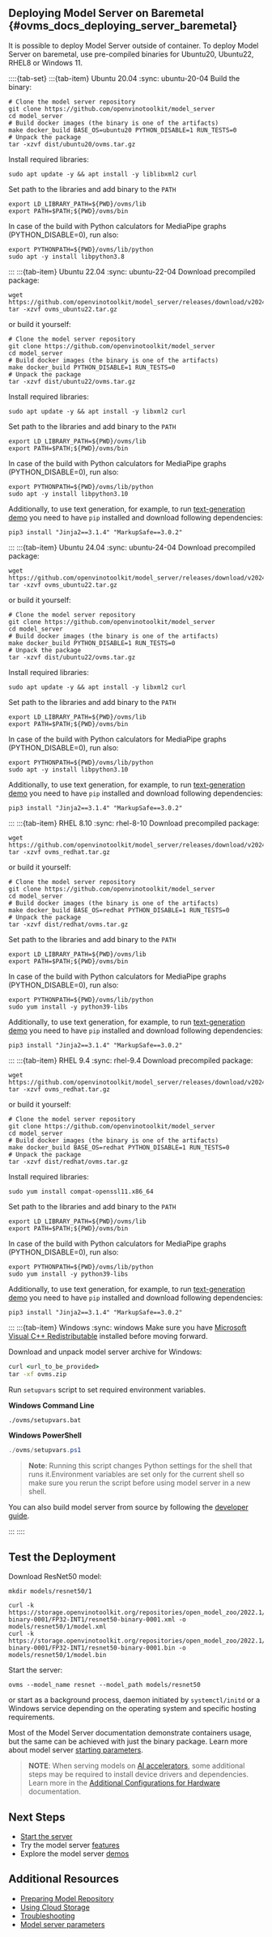 ## Deploying Model Server on Baremetal {#ovms_docs_deploying_server_baremetal}

It is possible to deploy Model Server outside of container.
To deploy Model Server on baremetal, use pre-compiled binaries for Ubuntu20, Ubuntu22, RHEL8 or Windows 11.

::::{tab-set}
:::{tab-item} Ubuntu 20.04
:sync: ubuntu-20-04
Build the binary:

```{code} sh
# Clone the model server repository
git clone https://github.com/openvinotoolkit/model_server
cd model_server
# Build docker images (the binary is one of the artifacts)
make docker_build BASE_OS=ubuntu20 PYTHON_DISABLE=1 RUN_TESTS=0
# Unpack the package
tar -xzvf dist/ubuntu20/ovms.tar.gz
```
Install required libraries:
```{code} sh
sudo apt update -y && apt install -y liblibxml2 curl
```
Set path to the libraries and add binary to the `PATH`
```{code} sh
export LD_LIBRARY_PATH=${PWD}/ovms/lib
export PATH=$PATH;${PWD}/ovms/bin
```
In case of the build with Python calculators for MediaPipe graphs (PYTHON_DISABLE=0), run also:
```{code} sh
export PYTHONPATH=${PWD}/ovms/lib/python
sudo apt -y install libpython3.8
```
:::
:::{tab-item} Ubuntu 22.04
:sync: ubuntu-22-04
Download precompiled package:
```{code} sh
wget https://github.com/openvinotoolkit/model_server/releases/download/v2024.5/ovms_ubuntu22.tar.gz
tar -xzvf ovms_ubuntu22.tar.gz
```
or build it yourself:
```{code} sh
# Clone the model server repository
git clone https://github.com/openvinotoolkit/model_server
cd model_server
# Build docker images (the binary is one of the artifacts)
make docker_build PYTHON_DISABLE=1 RUN_TESTS=0
# Unpack the package
tar -xzvf dist/ubuntu22/ovms.tar.gz
```
Install required libraries:
```{code} sh
sudo apt update -y && apt install -y libxml2 curl
```
Set path to the libraries and add binary to the `PATH`
```{code} sh
export LD_LIBRARY_PATH=${PWD}/ovms/lib
export PATH=$PATH;${PWD}/ovms/bin
```
In case of the build with Python calculators for MediaPipe graphs (PYTHON_DISABLE=0), run also:
```{code} sh
export PYTHONPATH=${PWD}/ovms/lib/python
sudo apt -y install libpython3.10
```
Additionally, to use text generation, for example, to run [text-generation demo](../demos/continuous_batching/README.md) you need to have `pip` installed and download following dependencies: 
```
pip3 install "Jinja2==3.1.4" "MarkupSafe==3.0.2"
```
:::
:::{tab-item} Ubuntu 24.04
:sync: ubuntu-24-04
Download precompiled package:
```{code} sh
wget https://github.com/openvinotoolkit/model_server/releases/download/v2024.5/ovms_ubuntu22.tar.gz
tar -xzvf ovms_ubuntu22.tar.gz
```
or build it yourself:
```{code} sh
# Clone the model server repository
git clone https://github.com/openvinotoolkit/model_server
cd model_server
# Build docker images (the binary is one of the artifacts)
make docker_build PYTHON_DISABLE=1 RUN_TESTS=0
# Unpack the package
tar -xzvf dist/ubuntu22/ovms.tar.gz
```
Install required libraries:
```{code} sh
sudo apt update -y && apt install -y libxml2 curl
```
Set path to the libraries and add binary to the `PATH`
```{code} sh
export LD_LIBRARY_PATH=${PWD}/ovms/lib
export PATH=$PATH;${PWD}/ovms/bin
```
In case of the build with Python calculators for MediaPipe graphs (PYTHON_DISABLE=0), run also:
```{code} sh
export PYTHONPATH=${PWD}/ovms/lib/python
sudo apt -y install libpython3.10
```

Additionally, to use text generation, for example, to run [text-generation demo](../demos/continuous_batching/README.md) you need to have `pip` installed and download following dependencies: 
```
pip3 install "Jinja2==3.1.4" "MarkupSafe==3.0.2"
```
:::
:::{tab-item} RHEL 8.10
:sync: rhel-8-10
Download precompiled package:
```{code} sh
wget https://github.com/openvinotoolkit/model_server/releases/download/v2024.5/ovms_redhat.tar.gz
tar -xzvf ovms_redhat.tar.gz
```
or build it yourself:
```{code} sh
# Clone the model server repository
git clone https://github.com/openvinotoolkit/model_server
cd model_server
# Build docker images (the binary is one of the artifacts)
make docker_build BASE_OS=redhat PYTHON_DISABLE=1 RUN_TESTS=0
# Unpack the package
tar -xzvf dist/redhat/ovms.tar.gz
```
Set path to the libraries and add binary to the `PATH`
```{code} sh
export LD_LIBRARY_PATH=${PWD}/ovms/lib
export PATH=$PATH;${PWD}/ovms/bin
```
In case of the build with Python calculators for MediaPipe graphs (PYTHON_DISABLE=0), run also:
```{code} sh
export PYTHONPATH=${PWD}/ovms/lib/python
sudo yum install -y python39-libs
```

Additionally, to use text generation, for example, to run [text-generation demo](../demos/continuous_batching/README.md) you need to have `pip` installed and download following dependencies: 
```
pip3 install "Jinja2==3.1.4" "MarkupSafe==3.0.2"
```
:::
:::{tab-item} RHEL 9.4
:sync: rhel-9.4
Download precompiled package:
```{code} sh
wget https://github.com/openvinotoolkit/model_server/releases/download/v2024.5/ovms_redhat.tar.gz
tar -xzvf ovms_redhat.tar.gz
```
or build it yourself:
```{code} sh
# Clone the model server repository
git clone https://github.com/openvinotoolkit/model_server
cd model_server
# Build docker images (the binary is one of the artifacts)
make docker_build BASE_OS=redhat PYTHON_DISABLE=1 RUN_TESTS=0
# Unpack the package
tar -xzvf dist/redhat/ovms.tar.gz
```
Install required libraries:
```{code} sh
sudo yum install compat-openssl11.x86_64
```
Set path to the libraries and add binary to the `PATH`
```{code} sh
export LD_LIBRARY_PATH=${PWD}/ovms/lib
export PATH=$PATH;${PWD}/ovms/bin
```
In case of the build with Python calculators for MediaPipe graphs (PYTHON_DISABLE=0), run also:
```{code} sh
export PYTHONPATH=${PWD}/ovms/lib/python
sudo yum install -y python39-libs
```

Additionally, to use text generation, for example, to run [text-generation demo](../demos/continuous_batching/README.md) you need to have `pip` installed and download following dependencies: 
```
pip3 install "Jinja2==3.1.4" "MarkupSafe==3.0.2"
```
:::
:::{tab-item} Windows
:sync: windows
Make sure you have [Microsoft Visual C++ Redistributable](https://aka.ms/vs/17/release/VC_redist.x64.exe) installed before moving forward.

Download and unpack model server archive for Windows:

```bat
curl <url_to_be_provided>
tar -xf ovms.zip
```

Run `setupvars` script to set required environment variables. 

**Windows Command Line**
```bat
./ovms/setupvars.bat
```

**Windows PowerShell**
```powershell
./ovms/setupvars.ps1
```

> **Note**: Running this script changes Python settings for the shell that runs it.Environment variables are set only for the current shell so make sure you rerun the script before using model server in a new shell. 

You can also build model server from source by following the [developer guide](windows_developer_guide.md).

:::
::::

## Test the Deployment

Download ResNet50 model:
```console
mkdir models/resnet50/1

curl -k https://storage.openvinotoolkit.org/repositories/open_model_zoo/2022.1/models_bin/2/resnet50-binary-0001/FP32-INT1/resnet50-binary-0001.xml -o models/resnet50/1/model.xml
curl -k https://storage.openvinotoolkit.org/repositories/open_model_zoo/2022.1/models_bin/2/resnet50-binary-0001/FP32-INT1/resnet50-binary-0001.bin -o models/resnet50/1/model.bin
```

Start the server:
```console
ovms --model_name resnet --model_path models/resnet50
```

or start as a background process, daemon initiated by ```systemctl/initd``` or a Windows service depending on the operating system and specific hosting requirements.

Most of the Model Server documentation demonstrate containers usage, but the same can be achieved with just the binary package.
Learn more about model server [starting parameters](parameters.md).

> **NOTE**:
> When serving models on [AI accelerators](accelerators.md), some additional steps may be required to install device drivers and dependencies.
> Learn more in the [Additional Configurations for Hardware](https://docs.openvino.ai/2024/get-started/configurations.html) documentation.


## Next Steps

- [Start the server](starting_server.md)
- Try the model server [features](features.md)
- Explore the model server [demos](../demos/README.md)

## Additional Resources

- [Preparing Model Repository](models_repository.md)
- [Using Cloud Storage](using_cloud_storage.md)
- [Troubleshooting](troubleshooting.md)
- [Model server parameters](parameters.md)
